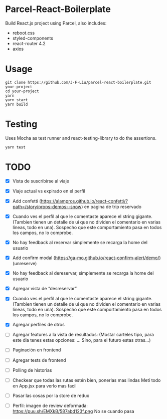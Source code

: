 # Parcel-React-Boilerplate

Build React.js project using Parcel, also includes:

- reboot.css
- styled-components
- react-router 4.2
- axios

# Usage

```
git clone https://github.com/J-F-Liu/parcel-react-boilerplate.git your-project
cd your-project
yarn
yarn start
yarn build
```

# Testing

Uses Mocha as test runner and react-testing-library to do the assertions.

```
yarn test
```

# TODO

- [x] Vista de suscribirse al viaje
- [x] Viaje actual vs expirado en el perfil
- [x] Add confetti (https://alampros.github.io/react-confetti/?path=/story/props-demos--snow) en pagina de trip reservado
- [x] Cuando ves el perfil al que le comentaste aparece el string gigante. (Tambien tienen un detalle de ui que no dividen el comentario en varias lineas, todo en una). Sospecho que este comportamiento pasa en todos los campos, no lo comprobe.
- [x] No hay feedback al reservar simplemente se recarga la home del usuario
- [x] Add confirm modal (https://ga-mo.github.io/react-confirm-alert/demo/) (unreserve)
- [x] No hay feedback al dereservar, simplemente se recarga la home del usuario
- [x] Agregar vista de “desreservar”
- [x] Cuando ves el perfil al que le comentaste aparece el string gigante. (Tambien tienen un detalle de ui que no dividen el comentario en varias lineas, todo en una). Sospecho que este comportamiento pasa en todos los campos, no lo comprobe.
- [x] Agregar perfiles de otros

- [ ] Agregar features a la vista de resultados: (Mostar carteles tipo, para este dia tenes estas opciones: ... Sino, para el futuro estas otras...)
- [ ] Paginación en frontend
- [ ] Agregar tests de frontend
- [ ] Polling de historias
- [ ] Checkear que todas las rutas estén bien, ponerlas mas lindas Metí todo en App.jsx para verlo mas facil
- [ ] Pasar las cosas por la store de redux
- [ ] Perfil: imagen de review deformada: https://puu.sh/EMXkB/587abd123f.png No se cuando pasa
